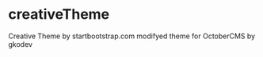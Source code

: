 creativeTheme
==============

Creative Theme by startbootstrap.com modifyed theme for OctoberCMS by gkodev
